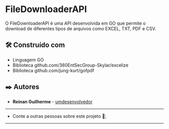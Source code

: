 # FileDownloaderAPI

O FileDownloaderAPI é uma API desenvolvida em GO que permite o download de diferentes tipos de arquivos como EXCEL, TXT, PDF e CSV.

## 🛠️ Construído com

* Linguagem GO
* Biblioteca github.com/360EntSecGroup-Skylar/excelize
* Biblioteca github.com/jung-kurt/gofpdf

## ✒️ Autores

* **Reinan Guilherme** - [umdesenvolvedor](https://www.linkedin.com/in/reinan-guilherme-34086b236)

---

* Conte a outras pessoas sobre este projeto 📢;

---